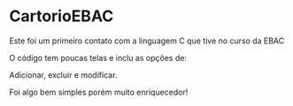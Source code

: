 # CartorioEBAC

Este foi um primeiro contato com a linguagem C que tive no curso da EBAC

O código tem poucas telas e inclu as opções de:

Adicionar, excluir e modificar.

Foi algo bem simples porém muito enriquecedor!
